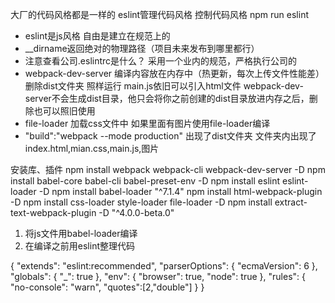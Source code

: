大厂的代码风格都是一样的 eslint管理代码风格
控制代码风格 npm run eslint

- eslint是js风格  自由是建立在规范上的
- __dirname返回绝对的物理路径（项目未来发布到哪里都行）
- 注意查看公司.eslintrc是什么？ 采用一个业内的规范，严格执行公司的
- webpack-dev-server 编译内容放在内存中（热更新，每次上传文件性能差）
    删除dist文件夹 照样运行 main.js依旧可以引入html文件
    webpack-dev-server不会生成dist目录，他只会将你之前创建的dist目录放进内存之后，删除也可以照旧使用
- file-loader 加载css文件中 如果里面有图片使用file-loader编译
- "build":"webpack --mode production" 出现了dist文件夹 文件夹内出现了index.html,mian.css,main.js,图片

安装库、插件
 npm install webpack webpack-cli webpack-dev-server -D
 npm install babel-core babel-cli babel-preset-env -D
 npm install eslint eslint-loader -D
 npm install babel-loader "^7.1.4"
 npm install html-webpack-plugin -D
 npm install css-loader style-loader file-loader -D
 npm install extract-text-webpack-plugin -D "^4.0.0-beta.0"

 1. 将js文件用babel-loader编译
 2. 在编译之前用eslint整理代码


{
    <!-- 扩展使用eslint 开启配置信息 -->
    "extends": "eslint:recommended",
    <!-- 设置解析器选项（必须设置这个属性） -->
    "parserOptions": {
      "ecmaVersion": 6
    },
    <!-- 脚本在执行期间访问的额外的全局变量;当访问未定义的变量时，no-undef 规则将发出警告。如果你想在一个文件里使用全局变量，推荐你定义这些全局变量，这样 ESLint 就不会发出警告了。你可以使用注释或在配置文件中定义全局变量。 -->
    "globals": {
      "_": true
    },
    <!-- 开发环境前端和后端均支持 -->
    "env": {
      "browser": true,
      "node": true
    },
    <!-- 规则：没有console，提示警告 quotes一定要适应双引号 double/single-->
    "rules": {
      "no-console": "warn",
      <!-- 0/off允许 1/warn 2/error -->
      "quotes":[2,"double"]
    }
  }
  